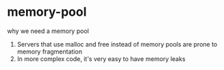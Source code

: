 # memory-pool
why we need a memory pool
1. Servers that use malloc and free instead of memory 
pools are prone to memory fragmentation
2. In more complex code, it's very easy to have memory leaks